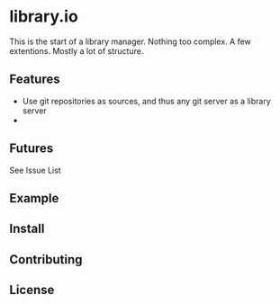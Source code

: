 library.io
==========

This is the start of a library manager.
Nothing too complex.
A few extentions.
Mostly a lot of structure.

Features
--------

  * Use git repositories as sources, and thus any git server as a library server
  *


Futures
-------

See Issue List


Example
-------



Install
-------



Contributing
------------



License
-------

